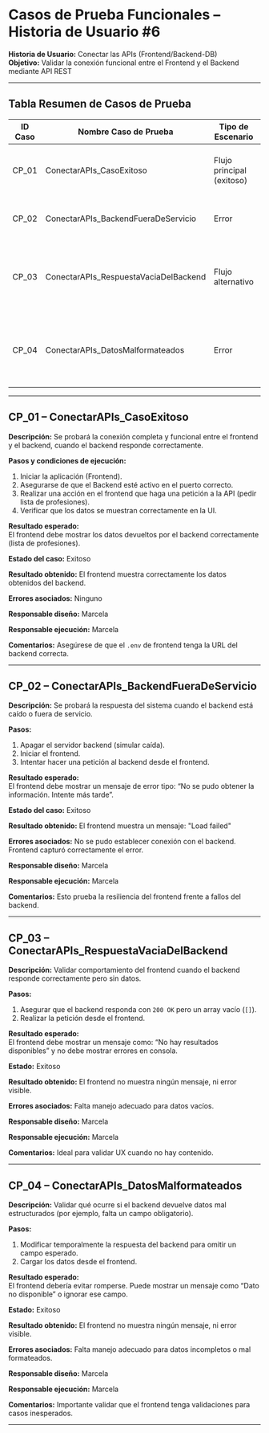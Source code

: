 # Casos de Prueba Funcionales – Historia de Usuario #6
**Historia de Usuario:** Conectar las APIs (Frontend/Backend-DB)  
**Objetivo:** Validar la conexión funcional entre el Frontend y el Backend mediante API REST

---

## Tabla Resumen de Casos de Prueba

| ID Caso | Nombre Caso de Prueba                  | Tipo de Escenario       | Resultado Esperado                           | Estado  |
|---------|-----------------------------------------|--------------------------|-----------------------------------------------|---------|
| CP_01   | ConectarAPIs_CasoExitoso                  | Flujo principal (exitoso)  | Frontend consume y muestra datos del backend  | Exitoso |
| CP_02   | ConectarAPIs_BackendFueraDeServicio     | Error                    | Mensaje de error al no recibir respuesta      | Exitoso |
| CP_03   | ConectarAPIs_RespuestaVaciaDelBackend   | Flujo alternativo        | Frontend maneja sin romperse la respuesta vacía | Exitoso |
| CP_04   | ConectarAPIs_DatosMalformateados        | Error                    | Frontend muestra mensaje de error o ignora campo inválido | Exitoso |

---

## CP_01 – ConectarAPIs_CasoExitoso

**Descripción:** Se probará la conexión completa y funcional entre el frontend y el backend, cuando el backend responde correctamente.

**Pasos y condiciones de ejecución:**
1. Iniciar la aplicación (Frontend).
2. Asegurarse de que el Backend esté activo en el puerto correcto.
3. Realizar una acción en el frontend que haga una petición a la API (pedir lista de profesiones).
4. Verificar que los datos se muestran correctamente en la UI.

**Resultado esperado:**  
El frontend debe mostrar los datos devueltos por el backend correctamente (lista de profesiones).

**Estado del caso:** Exitoso

**Resultado obtenido:** El frontend muestra correctamente los datos obtenidos del backend. 

**Errores asociados:** Ninguno 

**Responsable diseño:** Marcela 

**Responsable ejecución:** Marcela 

**Comentarios:** Asegúrese de que el `.env` de frontend tenga la URL del backend correcta.

---

## CP_02 – ConectarAPIs_BackendFueraDeServicio

**Descripción:** Se probará la respuesta del sistema cuando el backend está caído o fuera de servicio.

**Pasos:**
1. Apagar el servidor backend (simular caída).
2. Iniciar el frontend.
3. Intentar hacer una petición al backend desde el frontend.

**Resultado esperado:**  
El frontend debe mostrar un mensaje de error tipo: “No se pudo obtener la información. Intente más tarde”.

**Estado del caso:** Exitoso  

**Resultado obtenido:** El frontend muestra un mensaje: "Load failed" 

**Errores asociados:** No se pudo establecer conexión con el backend. Frontend capturó correctamente el error. 

**Responsable diseño:** Marcela

**Responsable ejecución:** Marcela

**Comentarios:** Esto prueba la resiliencia del frontend frente a fallos del backend.

---

## CP_03 – ConectarAPIs_RespuestaVaciaDelBackend

**Descripción:** Validar comportamiento del frontend cuando el backend responde correctamente pero sin datos.

**Pasos:**
1. Asegurar que el backend responda con `200 OK` pero un array vacío (`[]`).
2. Realizar la petición desde el frontend.

**Resultado esperado:**  
El frontend debe mostrar un mensaje como: “No hay resultados disponibles” y no debe mostrar errores en consola.

**Estado:** Exitoso 

**Resultado obtenido:** El frontend no muestra ningún mensaje, ni error visible.

**Errores asociados:** Falta manejo adecuado para datos vacíos.

**Responsable diseño:** Marcela  

**Responsable ejecución:** Marcela

**Comentarios:** Ideal para validar UX cuando no hay contenido.

---

## CP_04 – ConectarAPIs_DatosMalformateados

**Descripción:** Validar qué ocurre si el backend devuelve datos mal estructurados (por ejemplo, falta un campo obligatorio).

**Pasos:**
1. Modificar temporalmente la respuesta del backend para omitir un campo esperado.
2. Cargar los datos desde el frontend.

**Resultado esperado:**  
El frontend debería evitar romperse. Puede mostrar un mensaje como “Dato no disponible” o ignorar ese campo.

**Estado:** Exitoso 

**Resultado obtenido:** El frontend no muestra ningún mensaje, ni error visible.

**Errores asociados:** Falta manejo adecuado para datos incompletos o mal formateados.

**Responsable diseño:** Marcela 

**Responsable ejecución:** Marcela

**Comentarios:** Importante validar que el frontend tenga validaciones para casos inesperados.

---